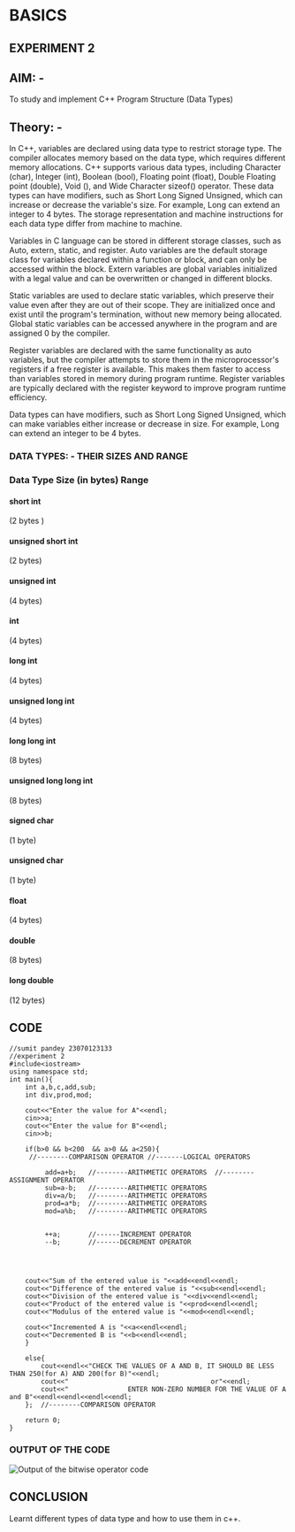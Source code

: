 # BASICS
## EXPERIMENT 2
## AIM: -
To study and implement C++ Program Structure (Data Types)

## Theory: -

In C++, variables are declared using data type to restrict storage type. The compiler allocates memory based on the data type, which requires different memory allocations. C++ supports various data types, including Character (char), Integer (int), Boolean (bool), Floating point (float), Double Floating point (double), Void (), and Wide Character sizeof() operator. These data types can have modifiers, such as Short Long Signed Unsigned, which can increase or decrease the variable's size. For example, Long can extend an integer to 4 bytes. The storage representation and machine instructions for each data type differ from machine to machine. 

Variables in C language can be stored in different storage classes, such as Auto, extern, static, and register. Auto variables are the default storage class for variables declared within a function or block, and can only be accessed within the block. Extern variables are global variables initialized with a legal value and can be overwritten or changed in different blocks.

Static variables are used to declare static variables, which preserve their value even after they are out of their scope. They are initialized once and exist until the program's termination, without new memory being allocated. Global static variables can be accessed anywhere in the program and are assigned 0 by the compiler.

Register variables are declared with the same functionality as auto variables, but the compiler attempts to store them in the microprocessor's registers if a free register is available. This makes them faster to access than variables stored in memory during program runtime. Register variables are typically declared with the register keyword to improve program runtime efficiency.

Data types can have modifiers, such as Short Long Signed Unsigned, which can make variables either increase or decrease in size. For example, Long can extend an integer to be 4 bytes.


### DATA TYPES: - THEIR SIZES AND RANGE 
### Data Type	Size (in bytes)	Range
#### short int
(2 bytes )
#### unsigned short int 
(2 bytes) 	
#### unsigned int
(4 bytes)
#### int
(4 bytes)	
#### long int 
(4 bytes)
#### unsigned long int
(4 bytes)  
#### long long int
(8 bytes) 
#### unsigned long long int
(8 bytes)	
#### signed char
(1 byte)	
#### unsigned char
(1 byte) 	
#### float
(4 bytes)	
#### double
(8 bytes) 
#### long double
(12 bytes)	


## CODE 
```
//sumit pandey 23070123133 
//experiment 2
#include<iostream>
using namespace std;
int main(){
    int a,b,c,add,sub;
    int div,prod,mod;

    cout<<"Enter the value for A"<<endl;
    cin>>a;
    cout<<"Enter the value for B"<<endl;
    cin>>b;

    if(b>0 && b<200  && a>0 && a<250){
     //--------COMPARISON OPERATOR //-------LOGICAL OPERATORS

         add=a+b;   //--------ARITHMETIC OPERATORS  //--------ASSIGNMENT OPERATOR
         sub=a-b;   //--------ARITHMETIC OPERATORS
         div=a/b;   //--------ARITHMETIC OPERATORS 
         prod=a*b;  //--------ARITHMETIC OPERATORS
         mod=a%b;   //--------ARITHMETIC OPERATORS

       
         ++a;       //------INCREMENT OPERATOR
         --b;       //------DECREMENT OPERATOR
         

    

    cout<<"Sum of the entered value is "<<add<<endl<<endl;        
    cout<<"Difference of the entered value is "<<sub<<endl<<endl;
    cout<<"Division of the entered value is "<<div<<endl<<endl;
    cout<<"Product of the entered value is "<<prod<<endl<<endl;
    cout<<"Modulus of the entered value is "<<mod<<endl<<endl;
   
    cout<<"Incremented A is "<<a<<endl<<endl;
    cout<<"Decremented B is "<<b<<endl<<endl;
    }
  
    else{
        cout<<endl<<"CHECK THE VALUES OF A AND B, IT SHOULD BE LESS THAN 250(for A) AND 200(for B)"<<endl;
        cout<<"                                    or"<<endl;
        cout<<"               ENTER NON-ZERO NUMBER FOR THE VALUE OF A and B"<<endl<<endl<<endl<<endl;
    };  //--------COMPARISON OPERATOR

    return 0;
}

```

### OUTPUT OF THE CODE
![Output of the bitwise operator code](https://github.com/SumitPandey-cloud/operators/blob/main/output-of-program.jpg)

## CONCLUSION
Learnt different types of data type and how to use them in c++.

